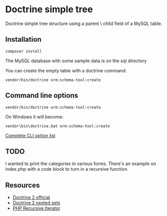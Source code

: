 # Doctrine simple tree

Doctrine simple tree structure using a parent \ child field of a MySQL table.

## Installation

	composer install

The MySQL database with some sample data is on the sql directory

You can create the empty table with a doctrine command:

	vendor/bin/doctrine orm:schema-tool:create

## Command line options

	vendor/bin/doctrine orm:schema-tool:create

On Windows it will become:

	vendor\bin\doctrine.bat orm:schema-tool:create

[Complete CLI option list](http://doctrine-orm.readthedocs.org/en/latest/reference/tools.html)

## TODO

I wanted to print the categories in various forms. 
There's an example on index.php with a code block to turn in a recursive function.

## Resources

- [Doctrine 2 official](https://doctrine-orm.readthedocs.org/en/latest/tutorials/getting-started.html)
- [Doctrine 2 nested sets](https://wildlyinaccurate.com/simple-nested-sets-in-doctrine-2)
- [PHP Recursive Iterator](http://php.net/manual/it/class.recursiveiteratoriterator.php)
